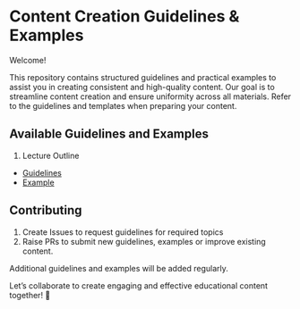 # Content Creation Guidelines & Examples

Welcome!

This repository contains structured guidelines and practical examples to assist you in creating consistent and high-quality content. Our goal is to streamline content creation and ensure uniformity across all materials. Refer to the guidelines and templates when preparing your content.

## Available Guidelines and Examples

1. Lecture Outline
  - [Guidelines](lecture-outline/README.md)
  - [Example](lecture-outline/example-lecture-outline.md)
	
## Contributing

1. Create Issues to request guidelines for required topics
2. Raise PRs to submit new guidelines, examples or improve existing content.  

Additional guidelines and examples will be added regularly.

Let’s collaborate to create engaging and effective educational content together! 🚀

